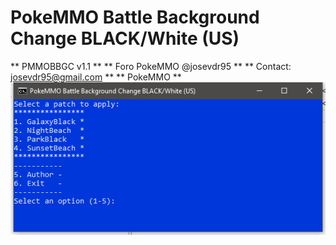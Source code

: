 # PokeMMO Battle Background Change BLACK/White (US)
** PMMOBBGC v1.1 **
** Foro PokeMMO @josevdr95 **
** Contact: josevdr95@gmail.com **
** PokeMMO **
![PMMOBBGC](app.png)
